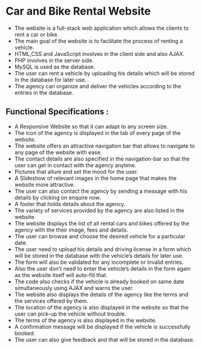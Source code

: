 # Car and Bike Rental Website

- The website is a full-stack web application which allows the clients to rent a car or bike.
- The main goal of the website is to facilitate the process of renting a vehicle.
- HTML,CSS and JavaScript involves in the client side and also AJAX.
- PHP involves in the server side.
- MySQL is used as the database.
- The user can rent a vehicle by uploading his details which will be stored in the database for later use.
- The agency can organize and deliver the vehicles according to the entries in the database.

## Functional Specifications :

- A Responsive Website so that it can adapt to any screen size.
- The icon of the agency is displayed in the tab of every page of the website.
- The website offers an attractive navigation bar that allows to navigate to any page of the website with ease.
- The contact details are also specified in the navigation-bar so that the user can get in contact with the agency anytime.
- Pictures that allure and set the mood for the user.
- A Slideshow of relevant images in the home page that makes the website more attractive.
- The user can also contact the agency by sending a message with his details by clicking on enquire now.
- A footer that holds details about the agency.
- The variety of services provided by the agency are also listed in the website.
- The website displays the list of all rental cars and bikes offered by the agency with the their image, fees and details.
- The user can browse and choose the desired vehicle for a particular date.
- The user need to upload his details and driving license in a form which will be stored in the database with the vehicle’s details for later use.
- The form will also be validated for any incomplete or invalid entries.
- Also the user don’t need to enter the vehicle’s details in the form again as the website itself will auto-fill that.
- The code also checks if the vehicle is already booked on same date simultaneously using AJAX and warns the user.
- The website also displays the details of the agency like the terms and the services offered by them.
- The location of the agency is also displayed in the website so that the user can pick-up the vehicle without trouble.
- The terms of the agency is also displayed in the website.
- A confirmation message will be displayed if the vehicle is successfully booked.
- The user can also give feedback and that will be stored in the database.<br><br>
